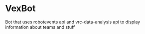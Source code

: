 # VexBot
Bot that uses robotevents api and vrc-data-analysis api to display information about teams and stuff
